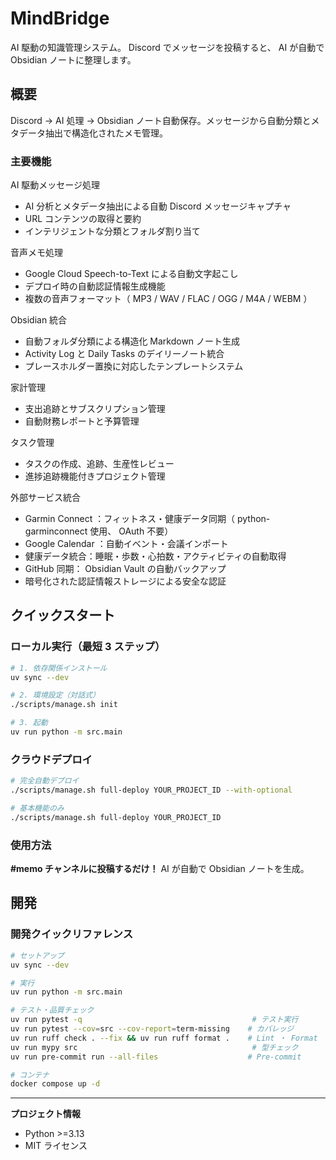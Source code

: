 # MindBridge

AI 駆動の知識管理システム。 Discord でメッセージを投稿すると、 AI が自動で Obsidian ノートに整理します。

## 概要

Discord → AI 処理 → Obsidian ノート自動保存。メッセージから自動分類とメタデータ抽出で構造化されたメモ管理。

### 主要機能

AI 駆動メッセージ処理
- AI 分析とメタデータ抽出による自動 Discord メッセージキャプチャ
- URL コンテンツの取得と要約
- インテリジェントな分類とフォルダ割り当て

音声メモ処理
- Google Cloud Speech-to-Text による自動文字起こし
- デプロイ時の自動認証情報生成機能
- 複数の音声フォーマット（ MP3 / WAV / FLAC / OGG / M4A / WEBM ）

Obsidian 統合
- 自動フォルダ分類による構造化 Markdown ノート生成
- Activity Log と Daily Tasks のデイリーノート統合
- プレースホルダー置換に対応したテンプレートシステム

家計管理
- 支出追跡とサブスクリプション管理
- 自動財務レポートと予算管理

タスク管理
- タスクの作成、追跡、生産性レビュー
- 進捗追跡機能付きプロジェクト管理

外部サービス統合
- Garmin Connect ：フィットネス・健康データ同期（ python-garminconnect 使用、 OAuth 不要）
- Google Calendar ：自動イベント・会議インポート
- 健康データ統合：睡眠・歩数・心拍数・アクティビティの自動取得
- GitHub 同期： Obsidian Vault の自動バックアップ
- 暗号化された認証情報ストレージによる安全な認証

## クイックスタート

### ローカル実行（最短 3 ステップ）

```bash
# 1. 依存関係インストール
uv sync --dev

# 2. 環境設定（対話式）
./scripts/manage.sh init

# 3. 起動
uv run python -m src.main
```

### クラウドデプロイ

```bash
# 完全自動デプロイ
./scripts/manage.sh full-deploy YOUR_PROJECT_ID --with-optional

# 基本機能のみ
./scripts/manage.sh full-deploy YOUR_PROJECT_ID
```

### 使用方法

**#memo チャンネルに投稿するだけ！** AI が自動で Obsidian ノートを生成。

## 開発

### 開発クイックリファレンス

```bash
# セットアップ
uv sync --dev

# 実行
uv run python -m src.main

# テスト・品質チェック
uv run pytest -q                                      # テスト実行
uv run pytest --cov=src --cov-report=term-missing    # カバレッジ
uv run ruff check . --fix && uv run ruff format .    # Lint ・ Format
uv run mypy src                                       # 型チェック
uv run pre-commit run --all-files                    # Pre-commit

# コンテナ
docker compose up -d
```

---

**プロジェクト情報**
- Python >=3.13
- MIT ライセンス
